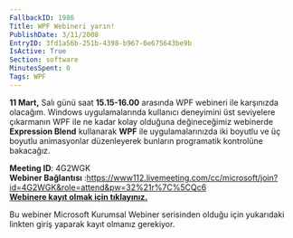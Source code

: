 ```yaml
---
FallbackID: 1986
Title: WPF Webineri yarın!
PublishDate: 3/11/2008
EntryID: 3fd1a56b-251b-4398-b967-0e675643be9b
IsActive: True
Section: software
MinutesSpent: 0
Tags: WPF
---
```

**11 Mart,** Salı günü saat **15.15-16.00** arasında WPF webineri ile
karşınızda olacağım. Windows uygulamalarında kullanıcı deneyimini üst
seviyelere çıkarmanın WPF ile ne kadar kolay olduğuna değineceğimiz
webinerde **Expression Blend** kullanarak **WPF** ile uygulamalarınızda
iki boyutlu ve üç boyutlu animasyonlar düzenleyerek bunların programatik
kontrolüne bakacağız.

**Meeting ID**: 4G2WGK\
 **Webiner Bağlantısı**
:<https://www112.livemeeting.com/cc/microsoft/join?id=4G2WGK&role=attend&pw=32%21r%7C%5CQc6>\
 [**Webinere kayıt olmak için
tıklayınız.**](http://msevents.microsoft.com/CUI/WebCastEventDetails.aspx?EventID=1032358790&EventCategory=2&culture=tr-TR&CountryCode=TR)

Bu webiner Microsoft Kurumsal Webiner serisinden olduğu için yukarıdaki
linkten giriş yaparak kayıt olmanız gerekiyor.


